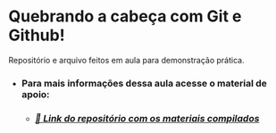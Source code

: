 # Quebrando a cabeça com Git e Github!

Repositório e arquivo feitos em aula para demonstração prática.

- ### Para mais informações dessa aula acesse o material de apoio:

  - ### [***🔗 Link do repositório com os materiais compilados***](https://github.com/nadfelipe/quebrando-a-cabeca-git)
